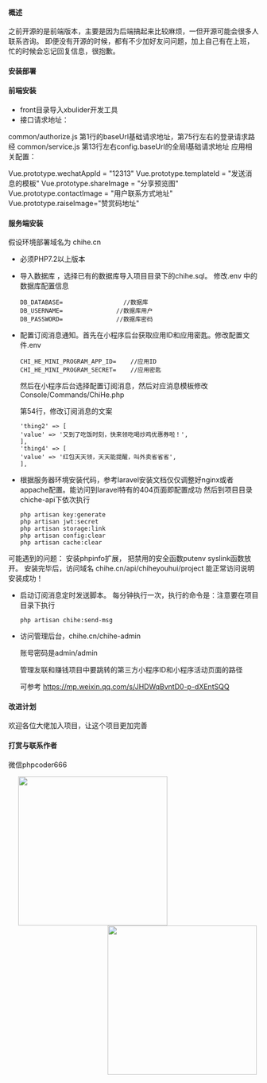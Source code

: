 #### 概述

之前开源的是前端版本，主要是因为后端搞起来比较麻烦，一但开源可能会很多人联系咨询。
即便没有开源的时候，都有不少加好友问问题，加上自己有在上班，忙的时候会忘记回复信息，很抱歉。

#### 安装部署
#### 前端安装
* front目录导入xbulider开发工具
* 接口请求地址：

common/authorize.js 第1行的baseUrl基础请求地址，第75行左右的登录请求路经
common/service.js 第13行左右config.baseUrl的全局l基础请求地址
应用相关配置：

Vue.prototype.wechatAppId = "12313" Vue.prototype.templateId = "发送消息的模板" Vue.prototype.shareImage = "分享预览图" Vue.prototype.contactImage = "用户联系方式地址" Vue.prototype.raiseImage="赞赏码地址"


#### 服务端安装

假设环境部署域名为 chihe.cn
* 必须PHP7.2以上版本
* 导入数据库 ，选择已有的数据库导入项目目录下的chihe.sql。 修改.env 中的数据库配置信息

  ```
  DB_DATABASE=                 //数据库
  DB_USERNAME=			     //数据库用户
  DB_PASSWORD=				 //数据库密码
  ```

* 配置订阅消息通知。首先在小程序后台获取应用ID和应用密匙。修改配置文件.env

  ```
  CHI_HE_MINI_PROGRAM_APP_ID=    //应用ID
  CHI_HE_MINI_PROGRAM_SECRET=    //应用密匙
  ```

  然后在小程序后台选择配置订阅消息，然后对应消息模板修改 Console/Commands/ChiHe.php

  第54行，修改订阅消息的文案

  ```
  'thing2' => [
  'value' => '又到了吃饭时刻，快来领吃喝炒鸡优惠券啦！',
  ],
  'thing4' => [
  'value' => '红包天天领，天天能提醒，叫外卖省省省',
  ],
  ```

* 根据服务器环境安装代码，参考laravel安装文档仅仅调整好nginx或者appache配置。能访问到laravel特有的404页面即配置成功
然后到项目目录chiche-api下依次执行

  ```
  php artisan key:generate
  php artisan jwt:secret  
  php artisan storage:link
  php artisan config:clear
  php artisan cache:clear
  ```
 
 可能遇到的问题： 安装phpinfo扩展， 把禁用的安全函数putenv    syslink函数放开。
 安装完毕后，访问域名 chihe.cn/api/chiheyouhui/project 能正常访问说明安装成功！

* 启动订阅消息定时发送脚本。 每分钟执行一次，执行的命令是：注意要在项目目录下执行

  ```
  php artisan chihe:send-msg
  ```

  

* 访问管理后台，chihe.cn/chihe-admin

  账号密码是admin/admin

  管理友联和赚钱项目中要跳转的第三方小程序ID和小程序活动页面的路径

  可参考   https://mp.weixin.qq.com/s/JHDWqBvntD0-p-dXEntSQQ
  
#### 改进计划

欢迎各位大佬加入项目，让这个项目更加完善

#### 打赏与联系作者

微信phpcoder666

<image src='./temp/reward.jpeg' style="margin:0 20px;width:300px;height:auto" > <image src='./temp/lajun-wechat.jpeg' style="margin:0 200px;width:300px;height:auto" >
